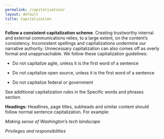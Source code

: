 ```yaml
---
permalink: /capitalization/
layout: default
title: Capitalization
---
```

**Follow a consistent capitalization scheme**. Creating trustworthy
internal and external communications relies, to a large extent, on the
content’s consistency. Inconsistent spellings and capitalizations
undermine our narrative authority. Unnecessary capitalization can also
comes off as overly formal and unapproachable. We follow these
capitalization guidelines:

-   Do not capitalize agile, unless it is the first word of a sentence

-   Do not capitalize open source, unless it is the first word of a sentence

-   Do not capitalize federal or government

See additional capitalization rules in the Specific words and phrases
section.

**Headings:** Headlines, page titles, subheads and similar content
should follow normal sentence capitalization. For example:

*Making sense of Washington’s tech landscape*

*Privileges and responsibilities*